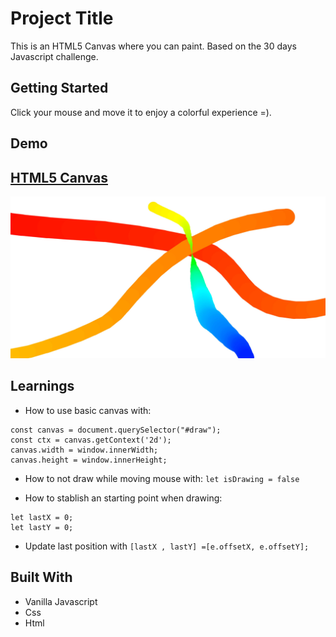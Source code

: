 # Project Title

This is an HTML5 Canvas where you can paint. Based on the 30 days Javascript challenge.

## Getting Started

Click your mouse and move it to enjoy a colorful experience =).

## Demo

## [HTML5 Canvas](https://danielgarciaguillen.github.io/html5canvas/)
![HTML5 Canvas](/image/html5canvas.jpg?raw=true "CssClock")


## Learnings

* How to use basic canvas with:

```
const canvas = document.querySelector("#draw");
const ctx = canvas.getContext('2d');
canvas.width = window.innerWidth;
canvas.height = window.innerHeight;
```
* How to not draw while moving mouse with:
`let isDrawing = false`

* How to stablish an starting point when drawing:
```
let lastX = 0;
let lastY = 0;
```
* Update last position with `[lastX , lastY] =[e.offsetX, e.offsetY];`

## Built With

* Vanilla Javascript
* Css
* Html
